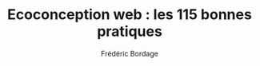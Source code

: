 ---
title: 'Ecoconception web : les 115 bonnes pratiques'
slug: ecoconception-web
breadcrumbs:
  - title: >-
      Accueil
    path: "/"
  - title: >-
      Bibliographie
    path: "/bibliographie"
  - title: >-
      Ecoconception web : les 115 bonnes pratiques
author: Frédéric Bordage
cover: ecoconception-web.jpg
summary: 'L''empreinte environnementale des sites web explose depuis quelques années,
  en grande partie parce qu''ils sont mal conçus : en témoigne le poids des pages
  web, multiplié par six entre 2010 et 2018 ! Heureusement, lorsqu''elle est appliquée
  au Web, la démarche d''écoconception réduit significativement ces impacts et le
  coût des sites, tout en augmentant leur performance et donc l''expérience et la
  satisfaction des utilisateurs. Très concret, ce livre vous aide à écoconcevoir votre
  site ou votre service en ligne, grâce à 115 bonnes pratiques à appliquer à chaque
  étape du cycle de vie (conception, réalisation et exploitation). Chacune d''elles
  a été mise au point par des experts reconnus - Breek, GreenlT.fr et les contributeurs
  du Collectif conception numérique responsable, notamment - et validée par des partenaires
  institutionnels tels que l''ADEME, des représentants des entreprises utilisatrices
  (Club Green IT et Cigref), et des fédérations professionnelles comme Syntec Numérique,
  Tech In France et l''Association des agences conseil en communication (AACC).'
importance: De bonnes pratiques pour construire des sites sobres en énergie
site: https://www.eyrolles.com/Informatique/Livre/ecoconception-web-les-115-bonnes-pratiques-9782212678062/
isbn: 9782212678062
mandatory: true
paths:
- "/competences/concevoir"
- "/competences/developper"
- "/competences/entreprendre"
- "/parcours/developpement-web-et-dispositifs-interactifs"
---